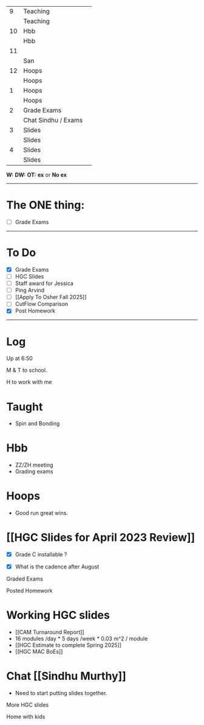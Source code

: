 
|     |                     |     |
| --- | ------------------- | --- |
| 9   | Teaching            |     |
|     | Teaching            |     |
| 10  | Hbb                 |     |
|     | Hbb                 |     |
| 11  |                     |     |
|     | San                 |     |
| 12  | Hoops               |     |
|     | Hoops               |     |
| 1   | Hoops               |     |
|     | Hoops               |     |
| 2   | Grade Exams         |     |
|     | Chat Sindhu / Exams |     |
| 3   | Slides              |     |
|     | Slides              |     |
| 4   | Slides              |     |
|     | Slides              |     |

**W:**
**DW:**
**OT:**
**ex** or **No ex**

---
# The ONE thing: 
- [ ] Grade Exams

---
# To Do

- [x] Grade Exams
- [ ] HGC Slides
- [ ] Staff award for Jessica
- [ ] Ping Arvind
- [ ]   [[Apply To Osher Fall 2025]]
- [ ] CutFlow Comparison
- [x] Post Homework

---

# Log

Up at 6:50 

M & T to school.

H to work with me

# Taught
- Spin and Bonding

# Hbb 
- ZZ/ZH meeting
- Grading exams
# Hoops
- Good run great wins.

# [[HGC Slides for April 2023 Review]]
- [x] Grade C installable ? 
- [x] What is the cadence after August



Graded Exams 

Posted Homework

# Working HGC slides
- [[CAM Turnaround Report]]
- 16 modules /day * 5 days /week * 0.03 m^2 / module
- [[HGC Estimate to complete Spring 2025]]
- [[HGC MAC BoEs]]

# Chat [[Sindhu Murthy]]
- Need to start putting slides together.

More HGC slides

Home with kids


